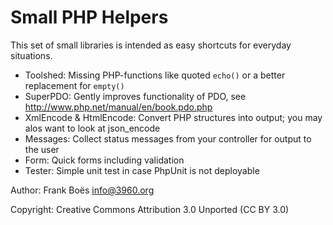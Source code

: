Small PHP Helpers
=================

This set of small libraries is intended as easy shortcuts for everyday situations.

* Toolshed: Missing PHP-functions like quoted <code>echo()</code> or a better replacement for <code>empty()</code>
* SuperPDO: Gently improves functionality of PDO, see http://www.php.net/manual/en/book.pdo.php
* XmlEncode & HtmlEncode: Convert PHP structures into output; you may alos want to look at json_encode
* Messages: Collect status messages from your controller for output to the user
* Form: Quick forms including validation
* Tester: Simple unit test in case PhpUnit is not deployable

Author:      Frank Boës <info@3960.org>

Copyright:   Creative Commons Attribution 3.0 Unported (CC BY 3.0)

